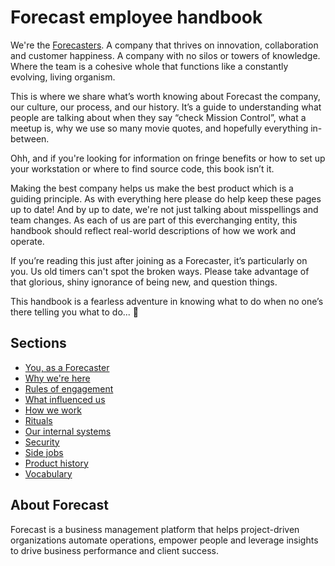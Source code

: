 # Forecast employee handbook

We're the [Forecasters](https://www.forecast.app/).
A company that thrives on innovation, collaboration and customer happiness. A company with no silos or towers of knowledge. Where the team is a cohesive whole that functions like a constantly evolving, living organism.

This is where we share what’s worth knowing about Forecast the company, our culture, our process, and our history. It’s a guide to understanding what people are talking about when they say “check Mission Control”, what a meetup is, why we use so many movie quotes, and hopefully everything in-between.

Ohh, and if you're looking for information on fringe benefits or how to set up your workstation or where to find source code, this book isn’t it.

Making the best company helps us make the best product which is a guiding principle. As with everything here please do help keep these pages up to date! And by up to date, we're not just talking about misspellings and team changes. As each of us are part of this everchanging entity, this handbook should reflect real-world descriptions of how we work and operate.

If you’re reading this just after joining as a Forecaster, it’s particularly on you. Us old timers can't spot the broken ways. Please take advantage of that glorious, shiny ignorance of being new, and question things.

This handbook is a fearless adventure in knowing what to do when no one’s there telling you what to do... :princess:

## Sections
* [You, as a Forecaster](you-as-a-forecaster.md)
* [Why we're here](why-we-are-here.md)
* [Rules of engagement](rules-of-engagement.md)
* [What influenced us](what-influenced-us.md)
* [How we work](how-we-work.md)
* [Rituals](rituals.md)
* [Our internal systems](our-internal-systems.md)
* [Security](security.md)
* [Side jobs](side-jobs.md)
* [Product history](product-history.md)
* [Vocabulary](vocabulary.md)

## About Forecast
Forecast is a business management platform that helps project-driven organizations automate operations, empower people and leverage insights to drive business performance and client success.
